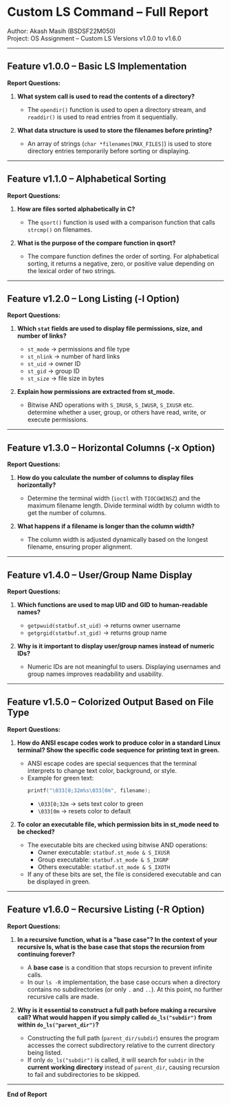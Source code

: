 # Custom LS Command – Full Report

Author: Akash Masih (BSDSF22M050)  
Project: OS Assignment – Custom LS Versions v1.0.0 to v1.6.0  

---

## Feature v1.0.0 – Basic LS Implementation
**Report Questions:**  
1. **What system call is used to read the contents of a directory?**  
   - The `opendir()` function is used to open a directory stream, and `readdir()` is used to read entries from it sequentially.

2. **What data structure is used to store the filenames before printing?**  
   - An array of strings (`char *filenames[MAX_FILES]`) is used to store directory entries temporarily before sorting or displaying.

---

## Feature v1.1.0 – Alphabetical Sorting
**Report Questions:**  
1. **How are files sorted alphabetically in C?**  
   - The `qsort()` function is used with a comparison function that calls `strcmp()` on filenames.

2. **What is the purpose of the compare function in qsort?**  
   - The compare function defines the order of sorting. For alphabetical sorting, it returns a negative, zero, or positive value depending on the lexical order of two strings.

---

## Feature v1.2.0 – Long Listing (-l Option)
**Report Questions:**  
1. **Which `stat` fields are used to display file permissions, size, and number of links?**  
   - `st_mode` → permissions and file type  
   - `st_nlink` → number of hard links  
   - `st_uid` → owner ID  
   - `st_gid` → group ID  
   - `st_size` → file size in bytes  

2. **Explain how permissions are extracted from st_mode.**  
   - Bitwise AND operations with `S_IRUSR`, `S_IWUSR`, `S_IXUSR` etc. determine whether a user, group, or others have read, write, or execute permissions.

---

## Feature v1.3.0 – Horizontal Columns (-x Option)
**Report Questions:**  
1. **How do you calculate the number of columns to display files horizontally?**  
   - Determine the terminal width (`ioctl` with `TIOCGWINSZ`) and the maximum filename length. Divide terminal width by column width to get the number of columns.

2. **What happens if a filename is longer than the column width?**  
   - The column width is adjusted dynamically based on the longest filename, ensuring proper alignment.

---

## Feature v1.4.0 – User/Group Name Display
**Report Questions:**  
1. **Which functions are used to map UID and GID to human-readable names?**  
   - `getpwuid(statbuf.st_uid)` → returns owner username  
   - `getgrgid(statbuf.st_gid)` → returns group name

2. **Why is it important to display user/group names instead of numeric IDs?**  
   - Numeric IDs are not meaningful to users. Displaying usernames and group names improves readability and usability.

---

## Feature v1.5.0 – Colorized Output Based on File Type
**Report Questions:**  

1. **How do ANSI escape codes work to produce color in a standard Linux terminal? Show the specific code sequence for printing text in green.**  
   - ANSI escape codes are special sequences that the terminal interprets to change text color, background, or style.  
   - Example for green text:  
     ```c
     printf("\033[0;32m%s\033[0m", filename);
     ```
     - `\033[0;32m` → sets text color to green  
     - `\033[0m` → resets color to default  

2. **To color an executable file, which permission bits in st_mode need to be checked?**  
   - The executable bits are checked using bitwise AND operations:  
     - Owner executable: `statbuf.st_mode & S_IXUSR`  
     - Group executable: `statbuf.st_mode & S_IXGRP`  
     - Others executable: `statbuf.st_mode & S_IXOTH`  
   - If any of these bits are set, the file is considered executable and can be displayed in green.

---

## Feature v1.6.0 – Recursive Listing (-R Option)
**Report Questions:**  

1. **In a recursive function, what is a "base case"? In the context of your recursive ls, what is the base case that stops the recursion from continuing forever?**  
   - A **base case** is a condition that stops recursion to prevent infinite calls.  
   - In our `ls -R` implementation, the base case occurs when a directory contains no subdirectories (or only `.` and `..`). At this point, no further recursive calls are made.

2. **Why is it essential to construct a full path before making a recursive call? What would happen if you simply called `do_ls("subdir")` from within `do_ls("parent_dir")`?**  
   - Constructing the full path (`parent_dir/subdir`) ensures the program accesses the correct subdirectory relative to the current directory being listed.  
   - If only `do_ls("subdir")` is called, it will search for `subdir` in the **current working directory** instead of `parent_dir`, causing recursion to fail and subdirectories to be skipped.  

---

**End of Report**

